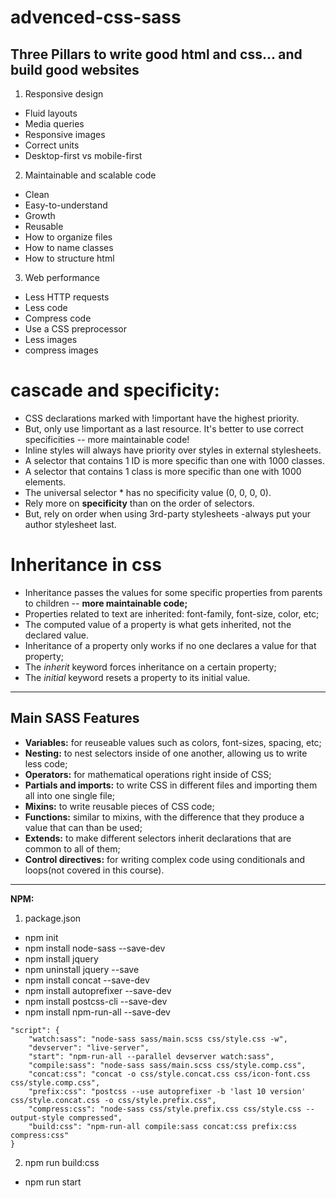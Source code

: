 # advenced-css-sass

## Three Pillars to write good html and css... and build good websites

1. Responsive design

- Fluid layouts
- Media queries
- Responsive images
- Correct units
- Desktop-first vs mobile-first

2. Maintainable and scalable code

- Clean
- Easy-to-understand
- Growth
- Reusable
- How to organize files
- How to name classes
- How to structure html

3. Web performance

- Less HTTP requests
- Less code
- Compress code
- Use a CSS preprocessor
- Less images
- compress images

# cascade and specificity:

- CSS declarations marked with !important have the highest priority.
- But, only use !important as a last resource. It's better to use correct specificities -- more maintainable code!
- Inline styles will always have priority over styles in external stylesheets.
- A selector that contains 1 ID is more specific than one with 1000 classes.
- A selector that contains 1 class is more specific than one with 1000 elements.
- The universal selector \* has no specificity value (0, 0, 0, 0).
- Rely more on **specificity** than on the order of selectors.
- But, rely on order when using 3rd-party stylesheets -always put your author stylesheet last.

# Inheritance in css

- Inheritance passes the values for some specific properties from parents to children -- **more maintainable code;**
- Properties related to text are inherited: font-family, font-size, color, etc;
- The computed value of a property is what gets inherited, not the declared value.
- Inheritance of a property only works if no one declares a value for that property;
- The _inherit_ keyword forces inheritance on a certain property;
- The _initial_ keyword resets a property to its initial value.

---

## Main SASS Features

- **Variables:** for reuseable values such as colors, font-sizes, spacing, etc;
- **Nesting:** to nest selectors inside of one another, allowing us to write less code;
- **Operators:** for mathematical operations right inside of CSS;
- **Partials and imports:** to write CSS in different files and importing them all into one single file;
- **Mixins:** to write reusable pieces of CSS code;
- **Functions:** similar to mixins, with the difference that they produce a value that can than be used;
- **Extends:** to make different selectors inherit declarations that are common to all of them;
- **Control directives:** for writing complex code using conditionals and loops(not covered in this course).

---

**NPM:**

1. package.json

- npm init
- npm install node-sass --save-dev
- npm install jquery
- npm uninstall jquery --save
- npm install concat --save-dev
- npm install autoprefixer --save-dev
- npm install postcss-cli --save-dev
- npm install npm-run-all --save-dev
```
"script": {
	"watch:sass": "node-sass sass/main.scss css/style.css -w",
	"devserver": "live-server",
	"start": "npm-run-all --parallel devserver watch:sass",
	"compile:sass": "node-sass sass/main.scss css/style.comp.css",
	"concat:css": "concat -o css/style.concat.css css/icon-font.css css/style.comp.css",
	"prefix:css": "postcss --use autoprefixer -b 'last 10 version' css/style.concat.css -o css/style.prefix.css",
	"compress:css": "node-sass css/style.prefix.css css/style.css --output-style compressed",
	"build:css": "npm-run-all compile:sass concat:css prefix:css compress:css"
}
```

2. npm run build:css
- npm run start
